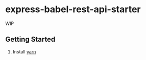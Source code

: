 # express-babel-rest-api-starter

WIP
## Getting Started
1. Install [yarn](https://yarnpkg.com/lang/en/docs/install/)
